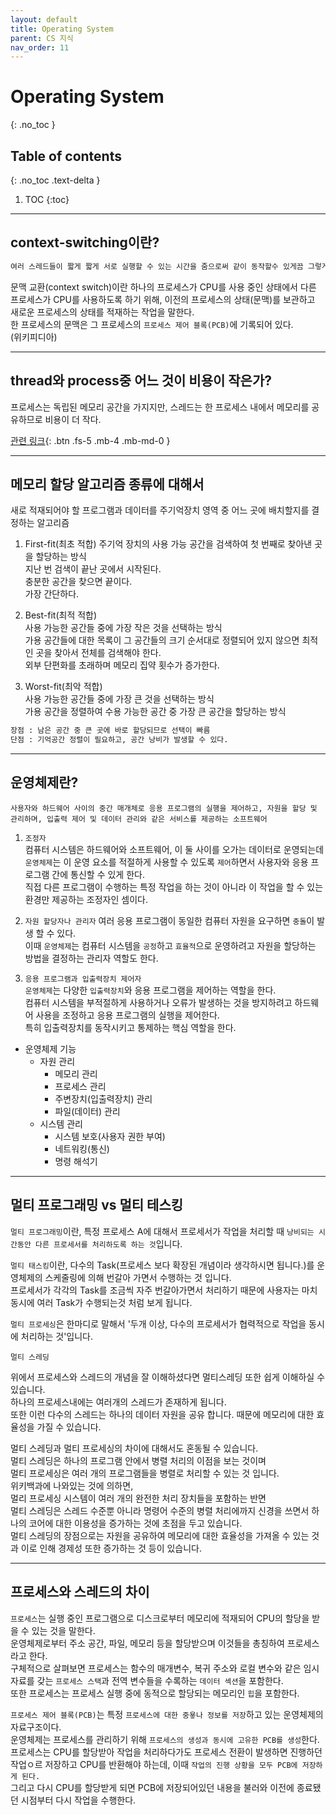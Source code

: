 ```yaml
---
layout: default
title: Operating System
parent: CS 지식
nav_order: 11
---
```


# Operating System
{: .no_toc }

## Table of contents
{: .no_toc .text-delta }

1. TOC
{:toc}
---

## context-switching이란?

```scss
여러 스레드들이 짧게 짧게 서로 실행할 수 있는 시간을 줌으로써 같이 동작할수 있게끔 그렇게...  
```

문맥 교환(context switch)이란 하나의 프로세스가 CPU를 사용 중인 상태에서 다른 프로세스가 CPU를 사용하도록 하기 위해, 이전의 프로세스의 상태(문맥)를 보관하고 새로운 프로세스의 상태를 적재하는 작업을 말한다.  
한 프로세스의 문맥은 그 프로세스의 `프로세스 제어 블록(PCB)`에 기록되어 있다.  
(위키피디아)

---

## thread와 process중 어느 것이 비용이 작은가?

프로세스는 독립된 메모리 공간을 가지지만, 스레드는 한 프로세스 내에서 메모리를 공유하므로 비용이 더 작다.  

[관련 링크](https://arer.tistory.com/80){: .btn .fs-5 .mb-4 .mb-md-0 }

---

## 메모리 할당 알고리즘 종류에 대해서

새로 적재되어야 할 프로그램과 데이터를 주기억장치 영역 중 어느 곳에 배치할지를 결정하는 알고리즘

1. First-fit(최초 적합)
주기억 장치의 사용 가능 공간을 검색하여 첫 번째로 찾아낸 곳을 할당하는 방식  
지난 번 검색이 끝난 곳에서 시작된다.  
충분한 공간을 찾으면 끝이다.  
가장 간단하다.  

2. Best-fit(최적 적합)  
사용 가능한 공간들 중에 가장 작은 것을 선택하는 방식  
가용 공간들에 대한 목록이 그 공간들의 크기 순서대로 정렬되어 있지 않으면 최적인 곳을 찾아서 전체를 검색해야 한다.  
외부 단편화를 초래하며 메모리 집약 횟수가 증가한다.  

3. Worst-fit(최악 적합)  
사용 가능한 공간들 중에 가장 큰 것을 선택하는 방식  
가용 공간을 정렬하여 수용 가능한 공간 중 가장 큰 공간을 할당하는 방식  

```markdown
장점 : 남은 공간 중 큰 곳에 바로 할당되므로 선택이 빠름  
단점 : 기억공간 정렬이 필요하고, 공간 낭비가 발생할 수 있다.  
```  

---

## 운영체제란?

`사용자와 하드웨어 사이의 중간 매개체로 응용 프로그램의 실행을 제어하고, 자원을 할당 및 관리하며, 입출력 제어 및 데이터 관리와 같은 서비스를 제공하는 소프트웨어`  

1. `조정자`  
컴퓨터 시스템은 하드웨어와 소프트웨어, 이 둘 사이를 오가는 데이터로 운영되는데 `운영체제`는 이 운영 요소를 적절하게 사용할 수 있도록 `제어`하면서 사용자와 응용 프로그램 간에 통신할 수 있게 한다.  
직접 다른 프로그램이 수행하는 특정 작업을 하는 것이 아니라 이 작업을 할 수 있는 환경만 제공하는 조정자인 셈이다.  

2. `자원 할당자나 관리자` 
여러 응용 프로그램이 동일한 컴퓨터 자원을 요구하면 `충돌`이 발생 할 수 있다.  
이때 `운영체제`는 컴퓨터 시스템을 `공정`하고 `효율적`으로 운영하려고 자원을 할당하는 방법을 결정하는 관리자 역할도 한다.  

3. `응용 프로그램과 입출력장치 제어자`  
`운영체제`는 다양한 `입출력장치`와 응용 프로그램을 제어하는 역할을 한다.  
컴퓨터 시스템을 부적절하게 사용하거나 오류가 발생하는 것을 방지하려고 하드웨어 사용을 조정하고 응용 프로그램의 실행을 제어한다.  
특히 입출력장치를 동작시키고 통제하는 핵심 역할을 한다.  


* 운영체제 기능
    * 자원 관리
        * 메모리 관리
        * 프로세스 관리
        * 주변장치(입출력장치) 관리
        * 파일(데이터) 관리
    * 시스템 관리
        * 시스템 보호(사용자 권한 부여)
        * 네트워킹(통신)
        * 명령 해석기  


---

## 멀티 프로그래밍 vs 멀티 테스킹

`멀티 프로그래밍`이란, 특정 프로세스 A에 대해서 프로세서가 작업을 처리할 때 `낭비되는 시간동안 다른 프로세서를 처리하도록 하는 것`입니다.  

`멀티 태스킹`이란, 다수의 Task(프로세스 보다 확장된 개념이라 생각하시면 됩니다.)를 운영체제의 스케줄링에 의해 번갈아 가면서 수행하는 것 입니다.  
프로세서가 각각의 Task를 조금씩 자주 번갈아가면서 처리하기 때문에 사용자는 마치 동시에 여러 Task가 수행되는것 처럼 보게 됩니다.  


`멀티 프로세싱`은 한마디로 말해서 '두개 이상, 다수의 프로세서가 협력적으로 작업을 동시에 처리하는 것'입니다.  

`멀티 스레딩`

위에서 프로세스와 스레드의 개념을 잘 이해하셨다면 멀티스레딩 또한 쉽게 이해하실 수 있습니다.  
하나의 프로세스내에는 여러개의 스레드가 존재하게 됩니다.  
또한 이런 다수의 스레드는 하나의 데이터 자원을 공유 합니다. 때문에 메모리에 대한 효율성을 가질 수 있습니다.  

멀티 스레딩과 멀티 프로세싱의 차이에 대해서도 혼동될 수 있습니다.  
멀티 스레딩은 하나의 프로그램 안에서 병렬 처리의 이점을 보는 것이며  
멀티 프로세싱은 여러 개의 프로그램들을 병렬로 처리할 수 있는 것 입니다.  
위키백과에 나와있는 것에 의하면,  
멀리 프로세싱 시스템이 여러 개의 완전한 처리 장치들을 포함하는 반면  
멀티 스레딩은 스레드 수준뿐 아니라 명령어 수준의 병렬 처리에까지 신경을 쓰면서 하나의 코어에 대한 이용성을 증가하는 것에 초점을 두고 있습니다.  
멀티 스레딩의 장점으로는 자원을 공유하여 메모리에 대한 효율성을 가져올 수 있는 것과 이로 인해 경제성 또한 증가하는 것 등이 있습니다.  

---

## 프로세스와 스레드의 차이

`프로세스`는 실행 중인 프로그램으로 디스크로부터 메모리에 적재되어 CPU의 할당을 받을 수 있는 것을 말한다.  
운영체제로부터 주소 공간, 파일, 메모리 등을 할당받으며 이것들을 총칭하여 프로세스라고 한다.  
구체적으로 살펴보면 프로세스는 함수의 매개변수, 복귀 주소와 로컬 변수와 같은 임시 자료를 갖는 `프로세스 스택`과 전역 변수들을 수록하는 `데이터 섹션`을 포함한다.  
또한 프로세스는 프로세스 실행 중에 동적으로 할당되는 메모리인 `힙`을 포함한다.  

`프로세스 제어 블록(PCB)`는 특정 `프로세스에 대한 중욯나 정보를 저장`하고 있는 운영체제의 자료구조이다.  
운영체제는 프로세스를 관리하기 위해 `프로세스의 생성과 동시에 고유한 PCB를 생성`한다.  
프로세스는 CPU를 할당받아 작업을 처리하다가도 프로세스 전환이 발생하면 진행하던 작업ㅇ르 저장하고 CPU를 반환해야 하는데, 이때 `작업의 진행 상황을 모두 PCB에 저장하게 된다.`  
그리고 다시 CPU를 할당받게 되면 PCB에 저장되어있던 내용을 불러와 이전에 종료됐던 시점부터 다시 작업을 수행한다.  



